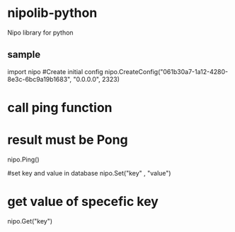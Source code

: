 # nipolib-python
Nipo library for python


## sample

import nipo 
#Create initial config 
nipo.CreateConfig("061b30a7-1a12-4280-8e3c-6bc9a19b1683", "0.0.0.0", 2323)

# call ping function 
# result must be Pong 
nipo.Ping()

#set key and value in database 
nipo.Set("key" , "value")

# get value of specefic key 
nipo.Get("key")

